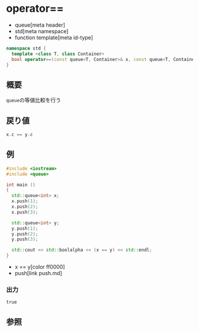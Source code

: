 # operator==
* queue[meta header]
* std[meta namespace]
* function template[meta id-type]

```cpp
namespace std {
  template <class T, class Container>
  bool operator==(const queue<T, Container>& x, const queue<T, Container>& y);
}
```

## 概要
`queue`の等値比較を行う


## 戻り値
```cpp
x.c == y.c
```


## 例
```cpp example
#include <iostream>
#include <queue>

int main ()
{
  std::queue<int> x;
  x.push(1);
  x.push(2);
  x.push(3);

  std::queue<int> y;
  y.push(1);
  y.push(2);
  y.push(3);

  std::cout << std::boolalpha << (x == y) << std::endl;
}
```
* x == y[color ff0000]
* push[link push.md]

### 出力
```
true
```

## 参照
